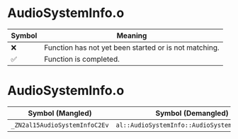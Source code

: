 # AudioSystemInfo.o
| Symbol | Meaning 
| ------------- | ------------- 
| :x: | Function has not yet been started or is not matching. 
| :white_check_mark: | Function is completed. 


# AudioSystemInfo.o
| Symbol (Mangled) | Symbol (Demangled) | Decompiled? |
| ------------- |  ------------- | ------------- |
| `_ZN2al15AudioSystemInfoC2Ev` | `al::AudioSystemInfo::AudioSystemInfo(void)` | :x: |
